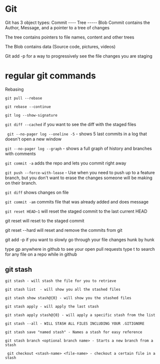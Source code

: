 # Git 

Git has 3 object types: Commit ---- Tree ----- Blob
  Commit contains the Author, Message, and a pointer to a tree of changes

  The tree contains pointers to file names, content and other trees

  The Blob contains data  (Source code, pictures, videos)

  Git add -p for a way to progressively see the file changes you are staging 

# regular git commands
Rebasing

`git pull --rebase`

`git rebase --continue`

`git log --show-signature`

`git diff --cached` if you want to see the diff with the staged files

` git --no-pager log --oneline -5`  - shows 5 last commits in a log that doesn't open a new window  

`git --no-pager log --graph` - shows a full graph of history and branches with comments

`git commit -a` adds the repo and lets you commit right away

`git push --force-with-lease` - Use when you need to push up to a feature branch, but you don't want to erase the changes someone will be making on their branch.



`git diff` shows changes on file

`git commit -am` commits file that was already added  and does message

`git reset HEAD~1` will reset the staged commit to the last current HEAD

git reset <hash> will reset to the staged commit

git reset --hard will reset and remove the commits from git

git add -p if you want to slowly go through your file changes hunk by hunk

type gp anywhere in github to see your open pull requests
type t to search for any file on a repo while in github


  ## git stash
    git stash - will stash the file for you to retrieve

    git stash list  - will show you all the stashed files

    git stash show stash@{0} - will show you the stashed files

    git stash apply - will apply the last stash

    git stash apply stash@{0} - will apply a specific stash from the list

    git stash --all - WILL STASH ALL FILES INCLUDING YOUR .GITIGNORE

    git stash save "named stash" - Names a stash for easy reference

    git stash branch <optional branch name> - Starts a new branch from a stash

     git checkout <stash-name> <file-name> - checkout a certain file in a stash


